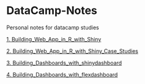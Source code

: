 # DataCamp-Notes
Personal notes for datacamp studies

[1. Building_Web_App_in_R_with_Shiny](https://github.com/SAbhaya/DataCamp-Notes/tree/master/1.Building_Web_App_in_R_with_Shiny)

[2. Building_Web_App_in_R_with_Shiny_Case_Studies](https://github.com/SAbhaya/DataCamp-Notes/tree/master/2.Building_Web_App_in_R_with_Shiny_Case_Studies)

[3. Building_Dashboards_with_shinydashboard](https://github.com/SAbhaya/DataCamp-Notes/tree/master/3.Building_Dashboards_with_shinydashboard)

[4. Building_Dashboards_with_flexdashboard](https://github.com/SAbhaya/DataCamp-Notes/tree/master/4.Building_Dashboards_with_flexdashboard)


